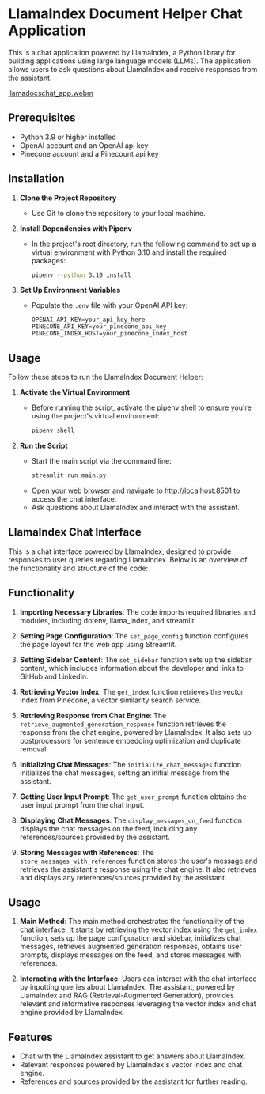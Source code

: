 # LlamaIndex Document Helper Chat Application

This is a chat application powered by LlamaIndex, a Python library for building applications using large language models (LLMs). The application allows users to ask questions about LlamaIndex and receive responses from the assistant.

[llamadocschat_app.webm](https://github.com/amnotme/streamlit_llamadocs_chat/assets/19755860/b788ac89-191a-4214-bef6-6260b535948d)


## Prerequisites

- Python 3.9 or higher installed
- OpenAI account and an OpenAI api key
- Pinecone account and a Pinecount api key

## Installation


1. **Clone the Project Repository**
   - Use Git to clone the repository to your local machine.

2. **Install Dependencies with Pipenv**
   - In the project's root directory, run the following command to set up a virtual environment with Python 3.10 and install the required packages:
     ```bash
     pipenv --python 3.10 install
     ```

3. **Set Up Environment Variables**
   - Populate the `.env` file with your OpenAI API key:
     ```
     OPENAI_API_KEY=your_api_key_here
     PINECONE_API_KEY=your_pinecone_api_key
     PINECONE_INDEX_HOST=your_pinecone_index_host
     ```

## Usage

Follow these steps to run the LlamaIndex Document Helper:

1. **Activate the Virtual Environment**
   - Before running the script, activate the pipenv shell to ensure you're using the project's virtual environment:
     ```bash
     pipenv shell
     ```

2. **Run the Script**
   - Start the main script via the command line:
     ```bash
     streamlit run main.py
     ```
   - Open your web browser and navigate to http://localhost:8501 to access the chat interface. 
   - Ask questions about LlamaIndex and interact with the assistant.



## LlamaIndex Chat Interface

This is a chat interface powered by LlamaIndex, designed to provide responses to user queries regarding LlamaIndex. Below is an overview of the functionality and structure of the code:

## Functionality

1. **Importing Necessary Libraries**: The code imports required libraries and modules, including dotenv, llama_index, and streamlit.

2. **Setting Page Configuration**: The `set_page_config` function configures the page layout for the web app using Streamlit.

3. **Setting Sidebar Content**: The `set_sidebar` function sets up the sidebar content, which includes information about the developer and links to GitHub and LinkedIn.

4. **Retrieving Vector Index**: The `get_index` function retrieves the vector index from Pinecone, a vector similarity search service.

5. **Retrieving Response from Chat Engine**: The `retrieve_augmented_generation_response` function retrieves the response from the chat engine, powered by LlamaIndex. It also sets up postprocessors for sentence embedding optimization and duplicate removal.

6. **Initializing Chat Messages**: The `initialize_chat_messages` function initializes the chat messages, setting an initial message from the assistant.

7. **Getting User Input Prompt**: The `get_user_prompt` function obtains the user input prompt from the chat input.

8. **Displaying Chat Messages**: The `display_messages_on_feed` function displays the chat messages on the feed, including any references/sources provided by the assistant.

9. **Storing Messages with References**: The `store_messages_with_references` function stores the user's message and retrieves the assistant's response using the chat engine. It also retrieves and displays any references/sources provided by the assistant.

## Usage

1. **Main Method**: The main method orchestrates the functionality of the chat interface. It starts by retrieving the vector index using the `get_index` function, sets up the page configuration and sidebar, initializes chat messages, retrieves augmented generation responses, obtains user prompts, displays messages on the feed, and stores messages with references.

2. **Interacting with the Interface**: Users can interact with the chat interface by inputting queries about LlamaIndex. The assistant, powered by LlamaIndex and RAG (Retrieval-Augmented Generation), provides relevant and informative responses leveraging the vector index and chat engine provided by LlamaIndex.

## Features
- Chat with the LlamaIndex assistant to get answers about LlamaIndex.
- Relevant responses powered by LlamaIndex's vector index and chat engine.
- References and sources provided by the assistant for further reading.
